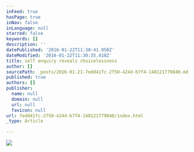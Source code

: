 ```yaml
---
inFeed: true
hasPage: true
inNav: false
inLanguage: null
starred: false
keywords: []
description: ''
datePublished: '2016-01-22T11:30:41.950Z'
dateModified: '2016-01-22T11:30:35.418Z'
title: self enquiry reveals choicelessness
author: []
sourcePath: _posts/2016-01-21-7edd41fc-2f50-424d-b7f4-148121779840.md
published: true
authors: []
publisher:
  name: null
  domain: null
  url: null
  favicon: null
url: 7edd41fc-2f50-424d-b7f4-148121779840/index.html
_type: Article

---
```

![](https://the-grid-user-content.s3-us-west-2.amazonaws.com/d283c22c-0f44-4360-a245-117cf77e0e19.JPG)